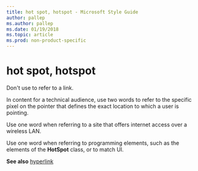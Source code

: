 ```yaml
---
title: hot spot, hotspot - Microsoft Style Guide
author: pallep
ms.author: pallep
ms.date: 01/19/2018
ms.topic: article
ms.prod: non-product-specific
---
```


# hot spot, hotspot

Don't use to refer to a link.

In
content for a technical audience, use two words to refer to the
specific pixel on the pointer that defines the exact location to which a
user is pointing.

Use one word when referring to a site that offers internet access over a wireless LAN. 

Use one word when referring to programming elements, such as the elements of the **HotSpot** class, or to match UI. 

**See also**  [hyperlink](~/a-z-word-list-term-collections/h/hyperlink.md)
